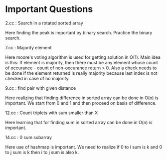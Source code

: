 # Important Questions

2.cc : Search in a rotated sorted array

Here finding the peak is important by binary search. Practice the binary search.

7.cc : Majority element

Here moore's voting algorithm is used for getting solution in O(1). Main idea
is this: If element is majority, then there must be any element whose count
of occurance - count of non-occurance return > 0. Also a check needs to be done
if the element returned is really majority because last index is not checked in
case of no majority.

9.cc : find pair with given distance

Here realizing that finding difference in sorted array can be done in O(n)
is important. We start from 0 and 1 and then proceed on basis of difference.

12.cc : Count triplets with sum smaller than X

Here learning that for finding sum in sorted array can be done in O(n) is
important.

14.cc : 0 sum subarray

Here use of hashmap is important. We need to realize if 0 to i sum is k
and 0 to j sum is k then i to j sum is also k.
